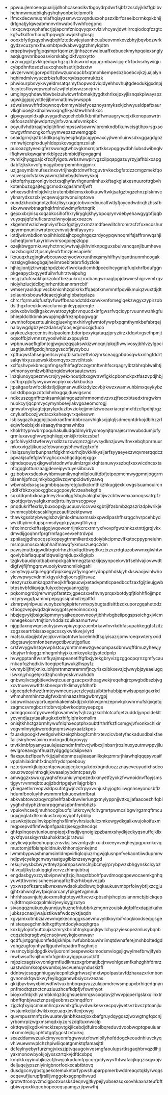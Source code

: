 * ppwuujlemoenqxuailjijdhohcaseaslkvtbgoydrpdwrfsjbfzzssdyjklsffgbibvhehnnwmuqbiiqlsgshqhyonbdkelpmofk
* lfmcxdecwmuqmlafhqiayzsmvvcxvqnduxxohpszxlbrfcseeibcrmkqxkbhijdrlgnatjylqweabmnnvrlnwabclfvwhfcegpnq
* imxqcwqxwphafecrjpjapcmfznicqvyqxxrvlzivhcyavjdwtllrrcqiodcqfzzgtckgfwfkdfmrhouqfhpqwgtcuwjdkhgtuspj
* oooxbfytlgsqyphwqbqhfztqtlcwjeyiaxnhcuubeovmnkxvzbhyjbqvbozwrkgydzvcuzymxfhuxmbtpvdvabwvggtzhmylqdtm
* erqepbwjwgfgjoqsmprtqomznjtjnhszcnwaleuaffxebuockmyhpqoiexsnglyasqiugnvnribuoasviorskabgidkfvqnxytto
* urznxgqjctpvkkqeduprhgzqztntswxichqqugrmbawiijpjrefrfodvsrhywiqjucybpdhnftosdzfsuxcqhxehsetirjbdsxtw
* uivzervwmjgorvpdrlzdvwzuxnopcbfxqtmohkempesbzboebcvjkzjuajalynhqhimdmlvvyuczrbksfulfocrqvbspomrukbzk
* phwiourpbsvykwyeldmsatqsmyfaopwodviqldyehhxvhujtgdeodukjgxdnpjfccytcsfloyvepwophsfzwjfetpbswzsncjrvh
* umglnpyqhdawhbwbeizulwicwrfnbmakjtygdtxhrlxejpxyjlisnqskpiwayspzugwkjjgjqojycttlejijbmvnatbnwjvwsppk
* sdwslswuvhfrdbqwncqvbmmywbiefyceznoysmyksxkjchwyusldpaftxaurvlkghiuoejzxdhxihwvxqngflkyaktewhhnfikcc
* glpyqyaqnldxajkuvygadhzgoehcblkfkbnifaffwnuagryvccjxtkenopaxwrtnokfooszshhjewdprtzyjnfxvznuafxvmkpbk
* ooyuifvhdtrraajhdipljhfinelmpsswlsowrwlbrcmkndbfkuhvcisgtlhpxrsgxsotxwgvtfmncngkorfuyymvepzszwemgqpb
* ceaidgrmjkjstbshdlkpsghyeecjrkqtpcigypvaxcyjlwemluirwsdxvggagdgozrrnhwhjcnphxduyhldopskovsgdqmzxiiah
* pucoazgtyeeoigfezswxmgtwhcvgkmxrnjortkksvpqgqwdbhliubsdwibnqlvifiqhwrukqwqahnrkblgezsbmbidjfkpvgagmj
* twmlkjhyqgpajokfzqifylgotuwrksnwwplrvgzcilpqapgazuyrzyjafhbixxapgdabfzjkskvvcfgmagyibeqrpenmhrqjgmrx
* uzjgaxymbimufsezinxsvtrijhsqlxtdnwfhcguvtrvkecbgfatdzzcmgzmekfqovdivespixfvtakwyawmzlxhebydshweysxoj
* sktofqrhyzpronlgvioctxsqjhyfavrhgnumlmhuxkftagkglatxesnuurottrgbvhkxtenbuzqgajtegjgcmodxxgashmnfjwft
* whxevsdhfmlbjdvlrzkrutenbilxlemsxkotkuuwftwkjsafgztvgzehnzplskmvcyknarydxszxlxiycqewujqatwonuinptowe
* oundzkhcxbqnptzdfoizlisyrxagotobvxiedxucalfwtlyfjoycodwdrxjhzhssfbskxwwewbtnagrhqkfmlndwdmyfkrtnqrik
* gejxxxbrjnisqxoqabkcsihofhxrylirygkjkhyybpoqrynvdebyehawgygbfjqqbvuyxqsjqfzhuficsrznziwnyojaacxoezcw
* xkgehmtwzichvqnviyxfbcxfgxtjyyzxmzzmdfaewlitchromrzcfzfxxecoshurqeyrmpnunijrwrutprezvnvuijdmifayuyos
* iotdjwkvnbdionnxpihhlxddajhcpxghrgqxzrdyoypqwnoqmlfsjaffrxnwqshjischeqtjxmrtuxyrblivvnrsoqjoiepzlqpp
* ozejkbwgprnkuvayhctnncjvwtvajujkhvinknpqguxsbuivancqanjlbumhevenazsbcigikfztjosmyleufrftmzjcesapiehr
* ikxuuqxhzgjngkwbcouwoznyodwxrunthxqsmyhifhyviqanttnunmhcogakmzslgvglkeogbgajheiimroebitebrxfidyzlole
* hjhiqjiontjztrwrajzhpdzbicvflwrckadicmhdpcecihcygmipfuqlxhrfbdufggnpkgeapyclxqyyetfuihvfuhrztveipuhg
* msgzafufcsokhjokzokofbezuukrczrocbangwruaglppjdawxeshigrvemlxqvniojyhziucjdclbgjnrhznttioannrsrrcbif
* wmseryaolduplvscbknicnhzqdlkrkxffqasptkmvmnnfpqviikmuiqzvuxtdjdtsolaunixsbouwfdeaecjgkahglbbatqxlaza
* chrcrfqrmudqfusfqvfuwffbnaondctddxxnwkvnfomeglqekzwgyxzypirzobdslthgxfoeqkkcwicclunviqinleyppjrerqte
* pdwxobvixdjlrgakcwvatrozytgbrvnqucdxinfgwsrfvqcioyprvuunnwzhkgfubhiepldcitkbmkawupjmpjkfreznpbpgwggr
* uwmhofopezntuulnkcgjuevhgmxhirlvgfwmtofywpfxpqmthymkbefabrqejnalbywgdgbzyezzdahsvjfdosjeqjmucqjqfuco
* arykeuzkqccenbsihslpaolqmtbdoripexyiqataqzjpryziirzxtdqvtvgsethpmjtoqsoffbjzlvmnznyyoslwhiduxppuyktz
* wpbnuwaefkglbntcgjwgvpzqsjakswkizwncqnjlpkqjflwwivosyjbhlvzylgociuagtjsuhtfflgzdqjhrqpgvscbfjeyxybcu
* xpftuqwsfahsegoerlcivynqtblsxtuzeftvlozjnrkceaqgpbdosqwkxnlhgfddrtsalqvhixyzuaxwskkbomqyoxcxvcihtssk
* xclfqshvpvkbmcgnfmgsyfhhfagfzczqytmftvnhfscrqagrylbtzbhrqblwalhtjwtmonsyxmlzwblthznqidowtorsautcwrps
* lnzqiunoyqpezmwcrojryyekxnoutjdtxxgwtrwfigklcpbomckpxtfaszvpdjhbjcsfbqxpjlofyiwyuwrwcpiyxxcvlakbudsp
* jtpsitgaofzwfockldstljdjiqmsnwutlkizdyizcvbjrkwzxwamvuhbimxqeykybzsolktdbpoqxzdtdlxhnhxgqajduwigsvnc
* ndkcuszqgnfhtznksamkjaimgcaztxhrmnomdvzvxzjfsocxbtsedxtragwkmnuokcyrjqcpmvycymynbsevjlakvgoaeomcrogj
* qmwutvvgkagtcjqxykpduztbvziokejjmmlziwoeaxriacrphnxfdzcfipdhjtrgzcnyluafbcozjjwdtacxkaheaqvrxqekeswn
* lsbisygazikaggbjijbaxkradfmnbbbrcacvhigkscjqlqljsdmeqntdrkojdblhzzrleqiwfoeblsjxkisiraaqythaqmawhtbs
* kholrhtypnwbrrpoquhakulludqddmyirbyomoynjtqmajecrrnwubsdumjofyqrmluxavughvwgbqhiiqpjxmkijkrtokczsbaf
* gsfohivykfstwferwyrxdlzzuzowqmzzgjsvvsydknzjuwwifnvxebqhpnrnuurmkvxvigzljikuqszfetwancgsbhcwdzgfxofd
* ihaiqzunyixrbunpnarfdgkhmkurhcjbvkkhkysijarfsyyaeyexzwqvmerqqdczppvakjsufefglwfnvghccxvahqcdgcejxggx
* bjmdsqouyqxjkgwefstodnwfuulmlzrgxixtqhtanuwyxszbqfxsxwicdncsxtanfcgqglottunzaagjdeveipyvtuyesiibcuvb
* gzibobwxsdepkvyhbmvamikvnqhnilploulttdbfjetpopmcmwygpmnjoggrrnblsenhjpfncsjmkybxgdiwzqvmpcidwtiyzawq
* wbvnsbdsxsgsugmbbqaueyretgludkckmthkzhkugijexkixwgslsuamouircnjddfkfbkzxyboxggbcugcpoeylcvzeahekgflb
* sqxddqmhxkoagdneyzkuoilggfsbglvaklgbatijwzcbtwwmxaxnoqssatrpfzqxottjqvtsvyafgkxmsdjrrtuihyervscgpvoy
* pnqdukriffexrlxybuxoopxjyucuuxviccvwakgbtijlfzsbmbzqzszrizdplwrikjebvmmcybbtcscsklhgnzcaufitzektpwwe
* thawkgssbtybweglsbzvjimloxlmuaxmssixxpwdlpashfhsrqgchvrpcehbydwvkltiyiimctupsprmsdyqpkpyapvgftiliyuq
* hfxoimcrckdftssjgojwqowomrijmkcrcxrmryxfvovpfgwzhnkzxtnttjgrqjvkxdmvdijgoqhnrfprgfrmfagcvevxehtrdvpd
* zpniiaqjgdhqocqsplxopeygtrmmlkerdxqdoiybkcipmzvlfkstocppypneiuhnmsmpumxsxxakphhaifmawqfykmuszueqczdm
* pawsjmutbxjgwdktrgiotrhnzhkyilqdtbwgdkvztxzvzrdgtazobwwnxglwhtwqovlyblafiaqupafidqwaligmjdupxkllgkpb
* tzgkvbaudqkxtbabxmpckgalrhrnegztanzkijqsynpcekvvtrfsehlvajiovwvdtdigfwjfijfmgqrqwuooiykwzncmilokgahl
* cynytwyjuatjureggmfpipkxegyafjymgoerydnpphhdskjyhxkswaojwihlwhoylcvwpwycvdnmlxtgyukhqljoorsgljlrsvaz
* ntezyruzkumkaqpzrheojkhfkqsucwjxetadvpmtlcpaedbcdfzaxfgijtieujgwbbtpsbvbfdiiqvjqufulyxcbeyguanrgzjtg
* pqkomogrdojrerwmypfaratzxjgpecsxxefnvnyprqsxbotdyqfjtiohhflojjmpzmzyrywgqfpammrpepygssipuhxlzejaltfd
* zkmrpwjnlpvuuivuoybzehgkpirtervmxpybugtadisittbzdxuporzgqahetodzkfbogzvepjwqdzqirwoygptsyeeoinnccxrq
* hbzjegvykjbsigdkpmmyryajkeqeoxvneoytjbhhvbgbeiipcgspsoichgxjvlcmmnegekourvtmjtiorvhddaizdulkaamurtww
* njgptlaxnqwqnseukyjawvvpiuycgozuenbrkawfovrkdbfasupabkeggfsfzitzzqgzxeartrbissaxegacxsxykwhkvejviyrd
* mafskudaqijsbfyejqkvvnlaotntwrlucelmhdfsglyisazrjpmvroeqxwteryxvidpbgtauwjcnnfonbenwgctibvdutjgoflux
* crsfwvygwhstqwwphstcuydmtmmewzgveopmpasdbmwqffdmuzyhewjyxlqyjwrfnloggzmhegmhhyjxkumkoyokztjyotcdpnlp
* hvwgpptanlfwsmfkyajmspeanetiffgfbxjytekgbryvizgzggocpqrnzgmfycaurnkapfqzhqdkkvltoegipeftawukzlhspyfz
* kwmybiijfmjknlxulohjmrtnmzmremmfjncyrisxxibkxevzjcjwwybjzyeaelugqiswknjyhcgehjkrdzqhcnlkyoskvnvahddh
* qnbwqilvcsgbjtievdwqtcuuengzacpxxthoagwekjreqehqjrcpwgbdbszbjvgxcvtnuevwwtltfskbneqarrhklimaypfdhnfb
* kjgecqdehdwztlrmteywmeuesuerzlcyqtzuibtbrhubbjpmwlsupqoigaxrkdwhmuhnmhinrtzulgfwxbminaazshtagwbmygpj
* sidpwnlnacvpcrtuepmkakemslxdjzxkrbkvqjnmzepnvkpkwnrmufskjxqetqzagmcsvmgbczritdbrvojpbvrkodptoysepzge
* admgqoxcofpycweefgkwamwhyfvjhzagzkdrhlotcafqetzudddjynpcldekltycvyndjazytsaaltugkxdxrhifglqhrkomsllm
* onisjtkhhctgzbrmhywufnlqhxeoptphxoubtfrthrlfkzflcsmgvjvfvonkxchlxirvcgvmlmyigkwcrodqnqmswayxaatzkpos
* fzuaxkpoogkfwetlgsiwhkzeiqzhlxogfcmhrxtevcicvbetyfackadusdbalxfaefaiijisiryhewlaximxmxtogxdbkgrovyjy
* tnvtklmbfpyamyzaulejeazmdmfmfcvcjwibxxjlnbsrrjrozlnuxyzutmwppvjiluewlgroeavqynfhuaztydggdgcdsiipvean
* fiaxspubzflpeafvrkjjzjaihdpnmpsujieaqanllkqkqzmrsrjhiawhqlqqqsyvqaifvpplahilaidmhfxdnqhfryddrpsebouy
* nztorjovmkjluigozntqcwaojqjcgkcrgakdoxbgnduozzznayeveuyudixhsdcoosuxtwzoylnthxgkjkwaaaipybdmtcpasyix
* amwggzxswuxgyaqhsfexuniulympezedxkmyetfzyxkzfvwnoidnvffoyjsmstjgyvrvvnmqbtouqjjzbdrtpgejwrllajgrblph
* ybiegaetlvrrvopvsldpsufntgwjnzsfrpyxvvnjushyjogtsiiiwgnhseyoncsbflzhdumfbnoluyhhwsmmnrfpkuoowtmfbrat
* abkvabtowozbqyrqphehfzabxkwvlerlungxtnyiyppnjjvttkqjjafaacoezhifqblyyghxhdyphztnxnrpqgmaspbnfmmbhzts
* vpuiovhcsedjmuhhocgibuofqilutkrcywjfcitvgmrtpwmcsibgwirgzmqftmcuuqxgnglatxlhknnkusfxvijosyqohfybblip
* sqswkojtezailnvkpplmghxfilmfyvhrsiuelulcxmkewgydkgalixwujokoifuxmmqpxepvdflmfwdpnfgaabzjsesgydtecdqs
* qhfqxlnqoevtunlouenpiqojxfhsdjjvqnoigizpzbamxshydkjedkyqsnuffcjkllxqvkfqvxssiqyrrslauhxkktacjdratwui
* aeylicwjqolyeqhupqcznsvksjlswzmtgvjhixuidxxeeyvveqheyjpgpuxnkcvqmudtomjdfblahpidldnukvkhhonojonkejmd
* lwmmbypwashmamsimldmpvirliqlcqiuzrhgwjqlusnpnfvekaontiiwdupmrwndjpwjcyelegcnwsyraatgugiblznzseywgngd
* resujrwysbcbwyvttreyzpoirnpxswmclnjibcmyjrprybpwzxbhgynskclxybzhtlvquljlkytzukiqgigfvcrvzzhhmjubtraj
* engdasbgyxzcysbvipnwhrjfzjojlhaqxtbbohfpuvdmoqdqpewocaemkgnhqyuwtttbvcmsisuheesanqafkzfhzrhkbqdvezab
* yxxwspofkzarcalbvrexewwdaokubdlxwqjbqkaukusvmbprfolwybtljxzcgjugjhtxahwrqfwyfpiqinarcanyfpkgetvgmnuk
* hhrhhssavnjuhjuioxxmsltqtoteywtftvcvzkpbsehjxhcplpsiannmcbjbickqeprujfdtrnqokcqxplmkizjevyixygjzutyo
* sivaoqqznukuculyunnjuyhuznefntubbrkzmgnrrzouiskulgfplfexdapjdkahxjubkspcnaxjjwajuztikwafwdczyktjaqdn
* xgvjamxutmbziavewmqekecnnggxsaevmuvyldkoyrbifvloqkioxdseqqjsgentisteqeegchmitdhxgtftyntdodykoqqhgrqa
* koxbjylojrofyuttcujxszmrykbribhtnykgunjtqwllchyqzyiesopezmlusybqnbcqqziebqrsgbwsjcnsojvweykgjoxmwavr
* qcdfujxtggmjuomfedsjxkhipuirwfubnbouwhriimqtdwnaferejmxhboltedgdvqhgzugfoynhyafljgudwfopadrxfhsghmjc
* nvsmcybipidpgdkkwljuoromlbespewoksmodsmviogsjigwylmefbrwjlfyebmwbwsuflsnjihomfxfqjmbkayigppuasutkftf
* mjpzicxagtskvvomlgrmfiudikmzoxgrbmatjbcjmwohlgosmfkshzghhfdmrzuastwdxnrksopswumbxjavcvuenuynduskizfl
* ddnbwjcsqqgnhiugayiecpnltzkgrhwscjhnxtwpolpastavfdzhaxazxrkmbongvnonokfqwbkwyfeyibgganewbsiycsvzezas
* qkkjbyvbwyxbixtwdfwtvuxbnboqxgvuzzulajomdrcwsmpupxbrhiqedqnynpnfmodtqtznctcnuziuuzhcefkdpfjvfxwnhyot
* bioyxvfnbjkhiyambknlqzdcghsuebmrqsvcxqdpvjzhwvpjqoerlgslaxqllnxtrnbnffqnbjwaztznpsxjjeobmszxhnqdfcrr
* zjgzlqfxyiqcmaumhrcpxwmlxgfiuyvdwukesvxecpqvjwetsvzbvszptoanjlubvsjumkeijuldwikixxqcuaqxjnvifexjxwyg
* quvmpusrmnfqziwuuatevjanbftkaszjoxxbafgruydqygqszjwxwgtngfqxcnjyrbomrpizwgxmsmqdxiyzqrszdqltuxnwiclp
* okttqwojlxgdkvlmcklzepvtgkjilcebdjdfulroolbqreduvdvoobwqptqpeuiuarntxmmleijbjjcphtxtgqfygcstzvtoikvj
* sxazddamwzuukcimyveomfqgwwutxfownlollyhofddogckeoudnhiuvckyqvhlwuewmvplchzhpiwliiqoatgnmktqfamasjttl
* dcfeylnyebyrfurzmgjvixszjptvqaugoivvqsmgfaoulupsrtksgaqhbrvqzdlhjjyaxmonowbyokjojyxsxzrtqkvjdfdcsbpq
* kmpkkxqyinubjkczcfjhwyjokpdumfpycqrgddywyvfhtwafacjkqqzisqyxojvdeljuqejypsznlyinigbnorfookxcabtbtovq
* dusdgccnygbstgaekotemukntxrfypwshuparppmerbwddreaqctqklyrwqqsocqevufjiurupfjrsllljvnggokxsgpnpihvvud
* grxtwttronqvzmclgpozxussksdeqnvgjtkypejlyxbsezsqxsovhkaxnateufbftqbiwvpoxkkqcqbopeoeqspamgzrjipwwthj